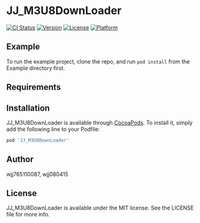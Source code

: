 # JJ_M3U8DownLoader

[![CI Status](https://img.shields.io/travis/wjj765110087/JJ_M3U8DownLoader.svg?style=flat)](https://travis-ci.org/wjj765110087/JJ_M3U8DownLoader)
[![Version](https://img.shields.io/cocoapods/v/JJ_M3U8DownLoader.svg?style=flat)](https://cocoapods.org/pods/JJ_M3U8DownLoader)
[![License](https://img.shields.io/cocoapods/l/JJ_M3U8DownLoader.svg?style=flat)](https://cocoapods.org/pods/JJ_M3U8DownLoader)
[![Platform](https://img.shields.io/cocoapods/p/JJ_M3U8DownLoader.svg?style=flat)](https://cocoapods.org/pods/JJ_M3U8DownLoader)

## Example

To run the example project, clone the repo, and run `pod install` from the Example directory first.

## Requirements

## Installation

JJ_M3U8DownLoader is available through [CocoaPods](https://cocoapods.org). To install
it, simply add the following line to your Podfile:

```ruby
pod 'JJ_M3U8DownLoader'
```

## Author

wjj765110087, wjj080415

## License

JJ_M3U8DownLoader is available under the MIT license. See the LICENSE file for more info.
